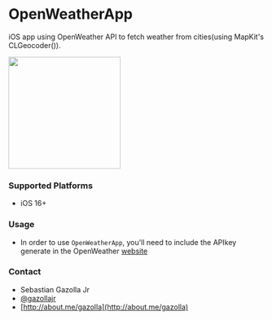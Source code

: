 #  OpenWeatherApp

iOS app using OpenWeather API to fetch weather from cities(using MapKit's CLGeocoder()).

<img src="https://raw.githubusercontent.com/gazolla/OpenWeatherApp/master/OpenWeather.gif" width="220">

### Supported Platforms

- iOS 16+

### Usage

- In order to use `OpenWeatherApp`, you'll need to include the APIkey generate in the OpenWeather [website](https://openweathermap.org/api)

### Contact

* Sebastian Gazolla Jr
* [@gazollajr](http://twitter.com/gazollajr)
* [http://about.me/gazolla](http://about.me/gazolla)
